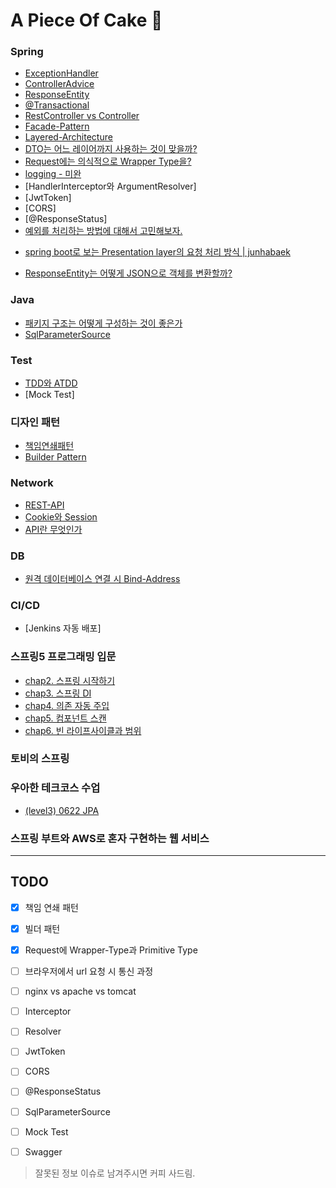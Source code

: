 # A Piece Of Cake 🍰

### Spring
- [ExceptionHandler](./ExceptionHandler.md)
- [ControllerAdvice](./ControllerAdvice.md)
- [ResponseEntity](./ResponseEntity.md)
- [@Transactional](./Transactional.md)
- [RestController vs Controller](./RestController-Controller.md)
- [Facade-Pattern](./Facade-Pattern.md)
- [Layered-Architecture](./Layered-Architecture.md)
- [DTO는 어느 레이어까지 사용하는 것이 맞을까?](./When-To-Use-DTO.md)
- [Request에는 의식적으로 Wrapper Type을?](./Request-With-Wrapper.md)
- [logging - 미완](./logger.md)
- [HandlerInterceptor와 ArgumentResolver]
- [JwtToken]
- [CORS]
- [@ResponseStatus]
- [예외를 처리하는 방법에 대해서 고민해보자.](./handle-exception.md)
* [spring boot로 보는 Presentation layer의 요청 처리 방식 | junhabaek](https://tech.junhabaek.net/%EB%B0%B1%EC%97%94%EB%93%9C-%EC%84%9C%EB%B2%84-%EC%95%84%ED%82%A4%ED%85%8D%EC%B2%98-presentation-layer-1-%EC%9A%94%EC%B2%AD-%EB%B0%A9%EC%8B%9D%EC%97%90-%EB%94%B0%EB%A5%B8-variation-353fe464bdb4#8810)
- [ResponseEntity는 어떻게 JSON으로 객체를 변환할까?](how-to-convert-json-in-response-entity.md)

### Java
- [패키지 구조는 어떻게 구성하는 것이 좋은가](./package.md)
- [SqlParameterSource](./sqlParameterSource.md)

### Test
- [TDD와 ATDD](./TDD-ATDD.md)
- [Mock Test]

### 디자인 패턴
- [책임연쇄패턴](./책임연쇄패턴.md)
- [Builder Pattern](./빌더패턴.md)

### Network
- [REST-API](./REST-API.md)
- [Cookie와 Session](./Cookie-Session.md)
- [API란 무엇인가](./API.md)

### DB
- [원격 데이터베이스 연결 시 Bind-Address](./remote-db-bind-address.md)

### CI/CD
- [Jenkins 자동 배포]

### 스프링5 프로그래밍 입문
* [chap2. 스프링 시작하기](https://github.com/seovalue/spring5-programming-introduction/blob/seovalue/joanne/chap2.md)
* [chap3. 스프링 DI](https://github.com/seovalue/spring5-programming-introduction/blob/seovalue/joanne/chap3.md)
* [chap4. 의존 자동 주입](https://github.com/seovalue/spring5-programming-introduction/blob/seovalue/joanne/chap4.md)
* [chap5. 컴포넌트 스캔](https://github.com/seovalue/spring5-programming-introduction/blob/seovalue/joanne/chap5.md)
* [chap6. 빈 라이프사이클과 범위](https://github.com/seovalue/spring5-programming-introduction/blob/seovalue/joanne/chap6.md)

### 토비의 스프링


### 우아한 테크코스 수업
* [(level3) 0622 JPA](./0622.md)



### 스프링 부트와 AWS로 혼자 구현하는 웹 서비스



---


## TODO
- [x] 책임 연쇄 패턴
- [x] 빌더 패턴
- [x] Request에 Wrapper-Type과 Primitive Type
- [ ] 브라우저에서 url 요청 시 통신 과정
- [ ] nginx vs apache vs tomcat
- [ ] Interceptor
- [ ] Resolver
- [ ] JwtToken
- [ ] CORS
- [ ] @ResponseStatus
- [ ] SqlParameterSource
- [ ] Mock Test
- [ ] Swagger


> 잘못된 정보 이슈로 남겨주시면 커피 사드림.